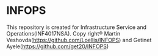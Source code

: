 # INFOPS
This repository is created for Infrastructure Service and Operations(INF4017NSA). 
Copy right® Martin Veshovda(https://github.com/Loellis/INFOPS) and 
 Getinet Ayele(https://github.com/get20/INFOPS)
